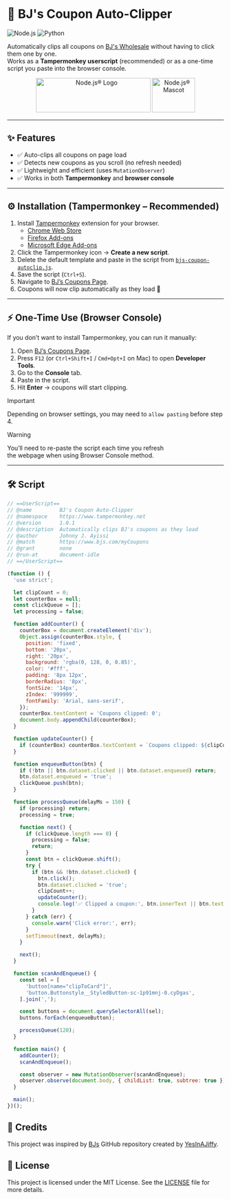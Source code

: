 # 🛒 BJ's Coupon Auto-Clipper

![Node.js](https://img.shields.io/badge/node.js-22.18+-5FA04E?logo=nodedotjs&logoColor=5FA04E&label=Node.js) <!-- https://nodejs.org/en/about/branding -->
![Python](https://img.shields.io/badge/python-3.13+-306998?logo=python&logoColor=FFD43B&label=Python) <!-- https://brandpalettes.com/python-logo-colors -->

Automatically clips all coupons on [BJ's Wholesale](https://www.bjs.com/myCoupons) without having to click them one by one.  
Works as a **Tampermonkey userscript** (recommended) or as a one-time script you paste into the browser console.

<p align="center">
<img alt="Node.js® Logo" src="https://nodejs.org/static/logos/nodejsDark.svg" width="267" height="80">
<img alt="Node.js® Mascot" src="https://nodejs.org/static/images/node-mascot.svg" width="100" height="80">  
</p>

---

## ✨ Features

- ✅ Auto-clips all coupons on page load  
- ✅ Detects new coupons as you scroll (no refresh needed)  
- ✅ Lightweight and efficient (uses `MutationObserver`)  
- ✅ Works in both **Tampermonkey** and **browser console**  

---

## ⚙️ Installation (Tampermonkey – Recommended)

1. Install [Tampermonkey](https://www.tampermonkey.net/) extension for your browser.  
   - [Chrome Web Store](https://chromewebstore.google.com/detail/tampermonkey/dhdgffkkebhmkfjojejmpbldmpobfkfo)
   - [Firefox Add-ons](https://addons.mozilla.org/en-US/firefox/addon/tampermonkey/)
   - [Microsoft Edge Add-ons](https://microsoftedge.microsoft.com/addons/detail/tampermonkey/iikmkjmpaadaobahmlepeloendndfphd)
2. Click the Tampermonkey icon → **Create a new script**.  
3. Delete the default template and paste in the script from [`bjs-coupon-autoclip.js`](bjs-coupon-autoclip.js).  
4. Save the script (`Ctrl+S`).  
5. Navigate to [BJ’s Coupons Page](https://www.bjs.com/myCoupons).  
6. Coupons will now clip automatically as they load 🎉  

---

## ⚡ One-Time Use (Browser Console)

If you don’t want to install Tampermonkey, you can run it manually:

1. Open [BJ’s Coupons Page](https://www.bjs.com/myCoupons).  
2. Press `F12` (or `Ctrl+Shift+I` / `Cmd+Opt+I` on Mac) to open **Developer Tools**.  
3. Go to the **Console** tab.  
4. Paste in the script. <!-- (without the Tampermonkey metadata block). -->
5. Hit **Enter** → coupons will start clipping.  

> [!IMPORTANT]
> Depending on browser settings, you may need to `allow pasting` before step 4.
<!-- IGNORE [`MD028` - Blank line inside blockquote](https://github.com/DavidAnson/markdownlint/blob/v0.38.0/doc/md028.md) -->
> [!WARNING]
> You’ll need to re-paste the script each time you refresh <br/>
> the webpage when using Browser Console method.

---

## 🛠 Script

```js
// ==UserScript==
// @name         BJ's Coupon Auto-Clipper
// @namespace    https://www.tampermonkey.net
// @version      1.0.1
// @description  Automatically clips BJ's coupons as they load
// @author       Johnny J. Ayissi
// @match        https://www.bjs.com/myCoupons
// @grant        none
// @run-at       document-idle
// ==/UserScript==

(function () {
  'use strict';

  let clipCount = 0;
  let counterBox = null;
  const clickQueue = [];
  let processing = false;

  function addCounter() {
    counterBox = document.createElement('div');
    Object.assign(counterBox.style, {
      position: 'fixed',
      bottom: '20px',
      right: '20px',
      background: 'rgba(0, 128, 0, 0.85)',
      color: '#fff',
      padding: '8px 12px',
      borderRadius: '8px',
      fontSize: '14px',
      zIndex: '999999',
      fontFamily: 'Arial, sans-serif',
    });
    counterBox.textContent = 'Coupons clipped: 0';
    document.body.appendChild(counterBox);
  }

  function updateCounter() {
    if (counterBox) counterBox.textContent = `Coupons clipped: ${clipCount}`;
  }

  function enqueueButton(btn) {
    if (!btn || btn.dataset.clicked || btn.dataset.enqueued) return;
    btn.dataset.enqueued = 'true';
    clickQueue.push(btn);
  }

  function processQueue(delayMs = 150) {
    if (processing) return;
    processing = true;

    function next() {
      if (clickQueue.length === 0) {
        processing = false;
        return;
      }
      const btn = clickQueue.shift();
      try {
        if (btn && !btn.dataset.clicked) {
          btn.click();
          btn.dataset.clicked = 'true';
          clipCount++;
          updateCounter();
          console.log('✅ Clipped a coupon:', btn.innerText || btn.textContent || btn);
        }
      } catch (err) {
        console.warn('Click error:', err);
      }
      setTimeout(next, delayMs);
    }

    next();
  }

  function scanAndEnqueue() {
    const sel = [
      'button[name="clipToCard"]',
      'button.Buttonstyle__StyledButton-sc-1p91mnj-0.cyDgas',
    ].join(',');

    const buttons = document.querySelectorAll(sel);
    buttons.forEach(enqueueButton);

    processQueue(120);
  }

  function main() {
    addCounter();
    scanAndEnqueue();

    const observer = new MutationObserver(scanAndEnqueue);
    observer.observe(document.body, { childList: true, subtree: true });
  }

  main();
})();

```

## 🙏 Credits

This project was inspired by [BJs](https://github.com/YesInAJiffy/BJs.git) GitHub repository created by [YesInAJiffy](https://github.com/YesInAJiffy).

## 📜 License

This project is licensed under the MIT License. See the [LICENSE](LICENSE) file for more details.
